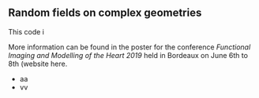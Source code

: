 Random fields on complex geometries
---
This code i

More information can be found in the poster for the conference *Functional Imaging and Modelling of the Heart 2019* held in Bordeaux on June 6th to 8th (website here.
- aa
- vv

<!--stackedit_data:
eyJoaXN0b3J5IjpbMTk2NTA4MzEzN119
-->